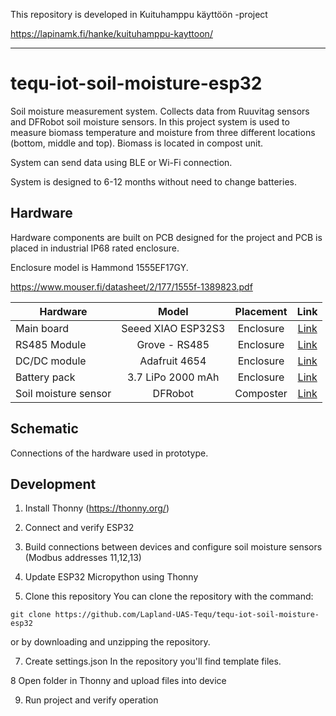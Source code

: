 This repository is developed in Kuituhamppu käyttöön -project

https://lapinamk.fi/hanke/kuituhamppu-kayttoon/

------------------------------------------------------------------------------------

# tequ-iot-soil-moisture-esp32
Soil moisture measurement system. Collects data from Ruuvitag sensors and DFRobot soil moisture sensors. In this project system is used to measure biomass temperature and moisture from three different locations (bottom, middle and top). Biomass is located in compost unit. 

System can send data using BLE or Wi-Fi connection.

System is designed to 6-12 months without need to change batteries.

## Hardware
Hardware components are built on PCB designed for the project and PCB is placed in industrial IP68 rated enclosure. 

Enclosure model is Hammond 1555EF17GY. 

https://www.mouser.fi/datasheet/2/177/1555f-1389823.pdf


| Hardware               | Model         | Placement       | Link          |
| -------------          |:-------------:| :-------------: | :-------------:|
| Main board             | Seeed XIAO ESP32S3 |  Enclosure     | <a href="https://docs.sixfab.com/docs/sixfab-pico-lte-introduction">Link</a>|
| RS485 Module           | Grove - RS485     |  Enclosure  | <a href="https://wiki.seeedstudio.com/Grove-RS485">Link</a>|
| DC/DC module           | Adafruit 4654     |  Enclosure     | <a href="https://www.adafruit.com/product/4654">Link</a>|
| Battery pack           | 3.7 LiPo 2000 mAh        | Enclosure   | <a href="https://www.suomenakut.fi/akut-ja-paristot/li-polymer-akku-3-7v-2000mah-lp674261-cl-mitat61mm-x-42mm-x-6-1mm/p/100263116540011">Link</a>|
| Soil moisture sensor   | DFRobot       | Composter | <a href="https://wiki.dfrobot.com/RS485_Soil_Sensor_Temperature_Humidity_SKU_SEN0600">Link</a>|


## Schematic
Connections of the hardware used in prototype.









## Development

1. Install Thonny (https://thonny.org/)

3. Connect and verify ESP32
   
4. Build connections between devices and configure soil moisture sensors (Modbus addresses 11,12,13)
  
5. Update ESP32 Micropython using Thonny

6. Clone this repository
You can clone the repository with the command:
```
git clone https://github.com/Lapland-UAS-Tequ/tequ-iot-soil-moisture-esp32
```
or by downloading and unzipping the repository.

7. Create settings.json
In the repository you'll find template files. 

8 Open folder in Thonny and upload files into device
 
9. Run project and verify operation
